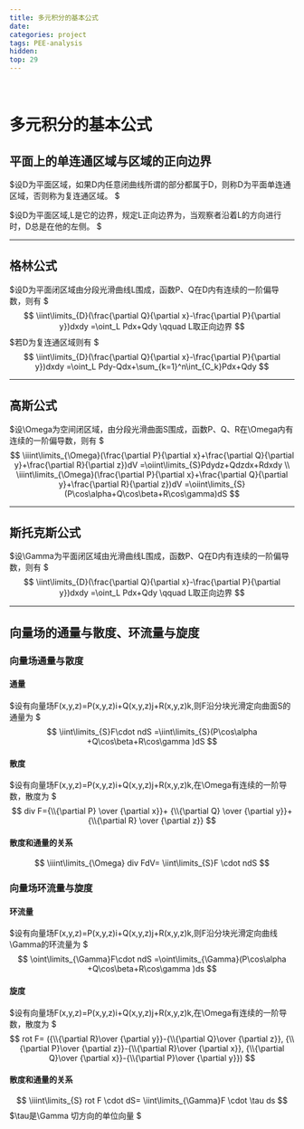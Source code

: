 ```yaml
---
title: 多元积分的基本公式
date: 
categories: project
tags: PEE-analysis
hidden: 
top: 29
---
```

&ensp;
<!-- more -->


# 多元积分的基本公式
## 平面上的单连通区域与区域的正向边界
$设D为平面区域，如果D内任意闭曲线所谓的部分都属于D，则称D为平面单连通区域，否则称为复连通区域。
$

$设D为平面区域,L是它的边界，规定L正向边界为，当观察者沿着L的方向进行时，D总是在他的左侧。
$
***

## 格林公式
$设D为平面闭区域由分段光滑曲线L围成，函数P、Q在D内有连续的一阶偏导数，则有
$
$$
\iint\limits_{D}(\frac{\partial Q}{\partial x}-\frac{\partial P}{\partial y})dxdy
=\oint_L Pdx+Qdy
\qquad L取正向边界
$$
$若D为复连通区域则有
$
$$
\iint\limits_{D}(\frac{\partial Q}{\partial x}-\frac{\partial P}{\partial y})dxdy
=\oint_L Pdy-Qdx+\sum_{k=1}^n\int_{C_k}Pdx+Qdy
$$
***

## 高斯公式
$设\Omega为空间闭区域，由分段光滑曲面S围成，函数P、Q、R在\Omega内有连续的一阶偏导数，则有
$
$$
\iiint\limits_{\Omega}(\frac{\partial P}{\partial x}+\frac{\partial Q}{\partial y}+\frac{\partial R}{\partial z})dV
=\oiint\limits_{S}Pdydz+Qdzdx+Rdxdy
\\
\iiint\limits_{\Omega}(\frac{\partial P}{\partial x}+\frac{\partial Q}{\partial y}+\frac{\partial R}{\partial z})dV
=\oiint\limits_{S}(P\cos\alpha+Q\cos\beta+R\cos\gamma)dS
$$

***
## 斯托克斯公式
$设\Gamma为平面闭区域由光滑曲线L围成，函数P、Q在D内有连续的一阶偏导数，则有
$
$$
\iint\limits_{D}(\frac{\partial Q}{\partial x}-\frac{\partial P}{\partial y})dxdy
=\oint_L Pdx+Qdy
\qquad L取正向边界
$$
***

## 向量场的通量与散度、环流量与旋度
### 向量场通量与散度
#### 通量
$设有向量场F(x,y,z)=P(x,y,z)i+Q(x,y,z)j+R(x,y,z)k,则F沿分块光滑定向曲面S的通量为
$
$$
\iint\limits_{S}F\cdot ndS
=\iint\limits_{S}(P\cos\alpha +Q\cos\beta+R\cos\gamma )dS
$$

#### 散度
$设有向量场F(x,y,z)=P(x,y,z)i+Q(x,y,z)j+R(x,y,z)k,在\Omega有连续的一阶导数，散度为
$
$$
div F={\\{\partial P} \over {\partial x}}+
{\\{\partial Q} \over {\partial y}}+
{\\{\partial R} \over {\partial z}}
$$

#### 散度和通量的关系
$$
\iiint\limits_{\Omega} div FdV=
\iint\limits_{S}F \cdot ndS
$$


### 向量场环流量与旋度
#### 环流量
$设有向量场F(x,y,z)=P(x,y,z)i+Q(x,y,z)j+R(x,y,z)k,则F沿分块光滑定向曲线\Gamma的环流量为
$
$$
\oint\limits_{\Gamma}F\cdot ndS
=\oint\limits_{\Gamma}(P\cos\alpha +Q\cos\beta+R\cos\gamma )ds
$$

#### 旋度
$设有向量场F(x,y,z)=P(x,y,z)i+Q(x,y,z)j+R(x,y,z)k,在\Omega有连续的一阶导数，散度为
$
$$
rot F=
({\\{\partial R}\over {\partial y}}-{\\{\partial Q}\over {\partial z}},
{\\{\partial P}\over {\partial z}}-{\\{\partial R}\over {\partial x}},
{\\{\partial Q}\over {\partial x}}-{\\{\partial P}\over {\partial y}})
$$

#### 散度和通量的关系
$$
\iiint\limits_{S} rot F \cdot dS=
\iint\limits_{\Gamma}F \cdot \tau ds
$$
$\tau是\Gamma 切方向的单位向量
$
